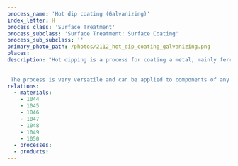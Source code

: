 ```yaml
---
process_name: 'Hot dip coating (Galvanizing)'
index_letter: H
process_class: 'Surface Treatment'
process_subclass: 'Surface Treatment: Surface Coating'
process_sub_subclass: ''
primary_photo_path: /photos/2112_hot_dip_coating_galvanizing.png
places: 
description: "Hot dipping is a process for coating a metal, mainly ferrous metals, with low melting point metals usually zinc and its alloys. The component is first degreased in a caustic bath, then pickled (to remove rust and scale) in a sulfuric acid bath, immersed (dipped) in the liquid metal and, after lifting out, it is cooled in a cold air stream. The molten metal alloys with the surface of the component, forming a continuous thin coating. When the coating is zinc and the component is steel, the process is known as Galvanizing.
 
 
 The process is very versatile and can be applied to components of any shape, and sizes up to 30 m x 2 m x 4 m. The cost is comparable with that of painting, but the protection offered by galvanizing is much greater, because if the coating is scratched it is the zinc not the underlying steel that corrodes ('galvanic protection'). Properly galvanized steel will survive outdoors for 30-40 years without further treatment."
relations: 
  - materials: 
    - 1044
    - 1045
    - 1046
    - 1047
    - 1048
    - 1049
    - 1050
  - processes: 
  - products: 
---
```

